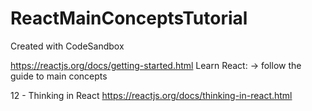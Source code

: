 # ReactMainConceptsTutorial

Created with CodeSandbox

https://reactjs.org/docs/getting-started.html
Learn React:
-> follow the guide to main concepts

12 - Thinking in React
https://reactjs.org/docs/thinking-in-react.html
